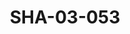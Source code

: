 ---
pid: SHA-03-053
title: SHA-03-053
language: ar
collection: شرحبيل احمد
original_label: 
rights: شرحبيل احمد
location_of_original: شرحبيل احمد
photographer_or_studio: استوديو مواهب
scanned_from: photograph 8.8 by 13.8
_date: 1980s
location: الخرطوم
description: شرحبيل احمد
additional_notes: 
permission_display: 'yes'
on_server: 'no'
on_website: 'no'
permalink: "/archive/ar/sha-03-053.html"
layout: photo-page
---